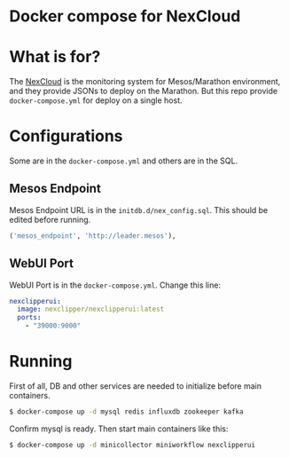 Docker compose for NexCloud
===========================

# What is for?
The [NexCloud](https://github.com/nexclouding/NexCloud) is the monitoring system for Mesos/Marathon environment, and they provide JSONs to deploy on the Marathon. But this repo provide `docker-compose.yml` for deploy on a single host.

# Configurations
Some are in the `docker-compose.yml` and others are in the SQL.

## Mesos Endpoint
Mesos Endpoint URL is in the `initdb.d/nex_config.sql`. This should be edited before running.
```sql
('mesos_endpoint', 'http://leader.mesos'),
```

## WebUI Port
WebUI Port is in the `docker-compose.yml`. Change this line:
```yaml
nexclipperui:
  image: nexclipper/nexclipperui:latest
  ports:
    - "39000:9000"
```

# Running
First of all, DB and other services are needed to initialize before main containers.
```sh
$ docker-compose up -d mysql redis influxdb zookeeper kafka
```

Confirm mysql is ready. Then start main containers like this:
```sh
$ docker-compose up -d minicollector miniworkflow nexclipperui
```

